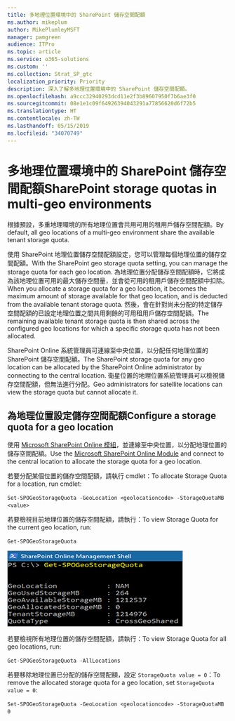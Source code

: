 ```yaml
---
title: 多地理位置環境中的 SharePoint 儲存空間配額
ms.author: mikeplum
author: MikePlumleyMSFT
manager: pamgreen
audience: ITPro
ms.topic: article
ms.service: o365-solutions
ms.custom: ''
ms.collection: Strat_SP_gtc
localization_priority: Priority
description: 深入了解多地理位置環境中的 SharePoint 儲存空間配額。
ms.openlocfilehash: a9ccc32940293dcd11e2f3b89607950f7b6ae3f0
ms.sourcegitcommit: 08e1e1c09f64926394043291a77856620d6f72b5
ms.translationtype: HT
ms.contentlocale: zh-TW
ms.lasthandoff: 05/15/2019
ms.locfileid: "34070749"
---
```

# <a name="sharepoint-storage-quotas-in-multi-geo-environments"></a><span data-ttu-id="0ca82-103">多地理位置環境中的 SharePoint 儲存空間配額</span><span class="sxs-lookup"><span data-stu-id="0ca82-103">SharePoint storage quotas in multi-geo environments</span></span>

<span data-ttu-id="0ca82-104">根據預設，多重地理環境的所有地理位置會共用可用的租用戶儲存空間配額。</span><span class="sxs-lookup"><span data-stu-id="0ca82-104">By default, all geo locations of a multi-geo environment share the available tenant storage quota.</span></span>

<span data-ttu-id="0ca82-105">使用 SharePoint 地理位置儲存空間配額設定，您可以管理每個地理位置的儲存空間配額。</span><span class="sxs-lookup"><span data-stu-id="0ca82-105">With the SharePoint geo storage quota setting, you can manage the storage quota for each geo location.</span></span> <span data-ttu-id="0ca82-106">為地理位置分配儲存空間配額時，它將成為該地理位置可用的最大儲存空間量，並會從可用的租用戶儲存空間配額中扣除。</span><span class="sxs-lookup"><span data-stu-id="0ca82-106">When you allocate a storage quota for a geo location, it becomes the maximum amount of storage available for that geo location, and is deducted from the available tenant storage quota.</span></span> <span data-ttu-id="0ca82-107">然後，會在針對尚未分配的特定儲存空間配額的已設定地理位置之間共用剩餘的可用租用戶儲存空間配額。</span><span class="sxs-lookup"><span data-stu-id="0ca82-107">The remaining available tenant storage quota is then shared across the configured geo locations for which a specific storage quota has not been allocated.</span></span>

<span data-ttu-id="0ca82-108">SharePoint Online 系統管理員可連線至中央位置，以分配任何地理位置的 SharePoint 儲存空間配額。</span><span class="sxs-lookup"><span data-stu-id="0ca82-108">The SharePoint storage quota for any geo location can be allocated by the SharePoint Online administrator by connecting to the central location.</span></span> <span data-ttu-id="0ca82-109">衛星位置的地理位置系統管理員可以檢視儲存空間配額，但無法進行分配。</span><span class="sxs-lookup"><span data-stu-id="0ca82-109">Geo administrators for satellite locations can view the storage quota but cannot allocate it.</span></span>

## <a name="configure-a-storage-quota-for-a-geo-location"></a><span data-ttu-id="0ca82-110">為地理位置設定儲存空間配額</span><span class="sxs-lookup"><span data-stu-id="0ca82-110">Configure a storage quota for a geo location</span></span>

<span data-ttu-id="0ca82-111">使用 [Microsoft SharePoint Online 模組](https://www.microsoft.com/en-us/download/details.aspx?id=35588 )，並連線至中央位置，以分配地理位置的儲存空間配額。</span><span class="sxs-lookup"><span data-stu-id="0ca82-111">Use the [Microsoft SharePoint Online Module](https://www.microsoft.com/en-us/download/details.aspx?id=35588 ) and connect to the central location to allocate the storage quota for a geo location.</span></span> 

<span data-ttu-id="0ca82-112">若要分配某個位置的儲存空間配額，請執行 cmdlet：</span><span class="sxs-lookup"><span data-stu-id="0ca82-112">To allocate Storage Quota for a location, run cmdlet:</span></span>

`Set-SPOGeoStorageQuota -GeoLocation <geolocationcode> -StorageQuotaMB <value>`

<span data-ttu-id="0ca82-113">若要檢視目前地理位置的儲存空間配額，請執行：</span><span class="sxs-lookup"><span data-stu-id="0ca82-113">To view Storage Quota for the current geo location, run:</span></span>

`Get-SPOGeoStorageQuota`

![PowerShell 視窗的螢幕擷取畫面，顯示 Get-SPOGeoStorageQuota cmdlet](media/multi-geo-storage-quota.png)

<span data-ttu-id="0ca82-115">若要檢視所有地理位置的儲存空間配額，請執行：</span><span class="sxs-lookup"><span data-stu-id="0ca82-115">To view Storage Quota for all geo locations, run:</span></span>

`Get-SPOGeoStorageQuota -AllLocations`

<span data-ttu-id="0ca82-116">若要移除地理位置已分配的儲存空間配額，設定 `StorageQuota value = 0`：</span><span class="sxs-lookup"><span data-stu-id="0ca82-116">To remove the allocated storage quota for a geo location, set `StorageQuota value = 0`:</span></span>

`Set-SPOGeoStorageQuota -GeoLocation <geolocationcode> -StorageQuotaMB 0`
